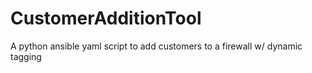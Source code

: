 # CustomerAdditionTool
A python ansible yaml script to add customers to a firewall w/ dynamic tagging
